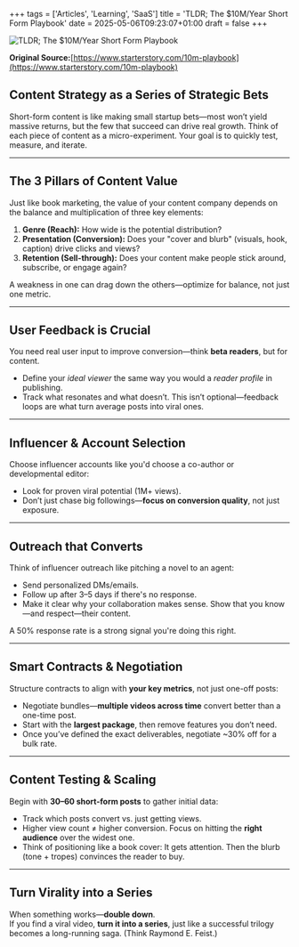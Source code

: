 +++
tags = ['Articles', 'Learning', 'SaaS']
title = 'TLDR; The $10M/Year Short Form Playbook'
date = 2025-05-06T09:23:07+01:00
draft = false
+++

![TLDR; The $10M/Year Short Form Playbook](https://pbrazeale.github.io/images/TLDR_10M_Short_Form_Playbook.jpg)

**Original Source:**[https://www.starterstory.com/10m-playbook](https://www.starterstory.com/10m-playbook)

## Content Strategy as a Series of Strategic Bets

Short-form content is like making small startup bets—most won’t yield massive returns, but the few that succeed can drive real growth. Think of each piece of content as a micro-experiment. Your goal is to quickly test, measure, and iterate.

---

## The 3 Pillars of Content Value

Just like book marketing, the value of your content company depends on the balance and multiplication of three key elements:

1. **Genre (Reach):** How wide is the potential distribution?
2. **Presentation (Conversion):** Does your "cover and blurb" (visuals, hook, caption) drive clicks and views?
3. **Retention (Sell-through):** Does your content make people stick around, subscribe, or engage again?

A weakness in one can drag down the others—optimize for balance, not just one metric.

---

## User Feedback is Crucial

You need real user input to improve conversion—think **beta readers**, but for content.

- Define your _ideal viewer_ the same way you would a _reader profile_ in publishing.
- Track what resonates and what doesn’t. This isn’t optional—feedback loops are what turn average posts into viral ones.

---

## Influencer & Account Selection

Choose influencer accounts like you'd choose a co-author or developmental editor:

- Look for proven viral potential (1M+ views).
- Don’t just chase big followings—**focus on conversion quality**, not just exposure.

---

## Outreach that Converts

Think of influencer outreach like pitching a novel to an agent:

- Send personalized DMs/emails.
- Follow up after 3–5 days if there's no response.
- Make it clear why your collaboration makes sense. Show that you know—and respect—their content.

A 50% response rate is a strong signal you're doing this right.

---

## Smart Contracts & Negotiation

Structure contracts to align with **your key metrics**, not just one-off posts:

- Negotiate bundles—**multiple videos across time** convert better than a one-time post.
- Start with the **largest package**, then remove features you don’t need.
- Once you’ve defined the exact deliverables, negotiate ~30% off for a bulk rate.

---

## Content Testing & Scaling

Begin with **30–60 short-form posts** to gather initial data:

- Track which posts convert vs. just getting views.
- Higher view count ≠ higher conversion. Focus on hitting the **right audience** over the widest one.
- Think of positioning like a book cover: It gets attention. Then the blurb (tone + tropes) convinces the reader to buy.

---

## Turn Virality into a Series

When something works—**double down**.  
If you find a viral video, **turn it into a series**, just like a successful trilogy becomes a long-running saga. (Think Raymond E. Feist.)
